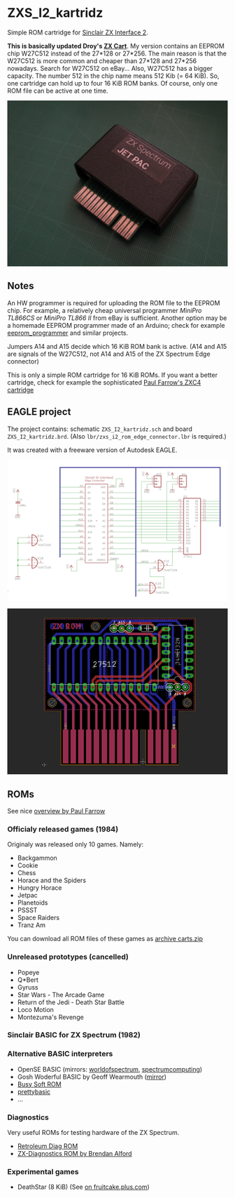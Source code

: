# ZXS_I2_kartridz

Simple ROM cartridge for [Sinclair ZX Interface 2](https://en.wikipedia.org/wiki/ZX_Interface_2).

**This is basically updated Droy's [ZX Cart](http://trastero.speccy.org/cosas/droy/cartuchos/cartuchos_s.htm)**. My version contains an EEPROM chip W27C512 instead of the 27\*128 or 27\*256. The main reason is that the W27C512 is more common and cheaper than 27\*128 and 27\*256 nowadays. Search for W27C512 on eBay... Also, W27C512 has a bigger capacity. The number 512 in the chip name means 512 Kib (= 64 KiB). So, one cartridge can hold up to four 16 KiB ROM banks. Of course, only one ROM file can be active at one time.  

![photo_with_case](images/ZXS_I2_kartridz_photo_w_case.jpg)

## Notes 

An HW programmer is required for uploading the ROM file to the EEPROM chip. For example, a relatively cheap universal programmer *MiniPro TL866CS* or *MiniPro TL866 II* from eBay is sufficient. Another option may be a homemade EEPROM programmer made of an Arduino; check for example [eeprom_programmer](https://github.com/StormTrooper/eeprom_programmer) and similar projects.

Jumpers A14 and A15 decide which 16 KiB ROM bank is active. (A14 and A15 are signals of the W27C512, not A14 and A15 of the ZX Spectrum Edge connector)

This is only a simple ROM cartridge for 16 KiB ROMs. If you want a better cartridge, check for example the sophisticated [Paul Farrow's ZXC4 cartridge](http://www.fruitcake.plus.com/Sinclair/Interface2/Cartridges/Interface2_RC_ZXC4.htm)


## EAGLE project

The project contains: schematic ``ZXS_I2_kartridz.sch`` and board ``ZXS_I2_kartridz.brd``. (Also ``lbr/zxs_i2_rom_edge_connector.lbr`` is required.)

It was created with a freeware version of Autodesk EAGLE.

![screenshot-schematic](images/ZXS_I2_kartridz_27512_schematic.png)

![screenshot-pcb](images/ZXS_I2_kartridz_27512_pcb.png)



## ROMs

See nice [overview by Paul Farrow](http://www.fruitcake.plus.com/Sinclair/Interface2/Cartridges/Interface2_RC_Cartridges.htm)

### Officialy released games (1984)

Originaly was released only 10 games. Namely:

- Backgammon
- Cookie
- Chess
- Horace and the Spiders
- Hungry Horace
- Jetpac
- Planetoids
- PSSST
- Space Raiders
- Tranz Am

You can download all ROM files of these games as [archive carts.zip](http://trastero.speccy.org/cosas/droy/cartuchos/carts.zip)


### Unreleased prototypes (cancelled)

- Popeye
- Q*Bert
- Gyruss
- Star Wars - The Arcade Game
- Return of the Jedi - Death Star Battle
- Loco Motion
- Montezuma's Revenge


### Sinclair BASIC for ZX Spectrum (1982) 


### Alternative BASIC interpreters

- OpenSE BASIC (mirrors: [worldofspectrum](https://worldofspectrum.org/archive/software/utilities/opense-basic-andrew-s-owen), [spectrumcomputing](https://spectrumcomputing.co.uk/entry/27510/ZX-Spectrum/OpenSE_BASIC))
- Gosh Woderful BASIC by Geoff Wearmouth ([mirror](https://8bit.yarek.pl/upgrade/zx.roms/gw03.zip))
- [Busy Soft ROM](https://busy.speccy.cz/tvorba/zxromky.htm)
- [prettybasic](https://github.com/reclaimed/prettybasic)
- ...


### Diagnostics 

Very useful ROMs for testing hardware of the ZX Spectrum.

- [Retroleum Diag ROM](http://blog.retroleum.co.uk/smart.zip) 
- [ZX-Diagnostics ROM by Brendan Alford](https://github.com/brendanalford/zx-diagnostics/releases)


### Experimental games

- DeathStar (8 KiB) (See [on fruitcake.plus.com](http://www.fruitcake.plus.com/Sinclair/Interface2/Cartridges/Interface2_RC_New_3rdParty_DeathStar.htm))





